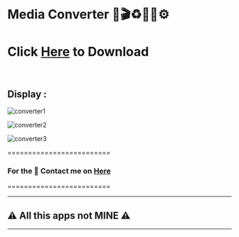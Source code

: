 # Media Converter 🔧🎬♻️🎵🎤⚙️


# Click [Here](https://drive.google.com/file/d/1_EHFeiBL5DquM_zgaOv6ldeTbAkeDe24/view?usp=sharing) to Download
</br>


## Display :
![converter1](https://user-images.githubusercontent.com/73746365/156140677-67a9e56b-9bc2-48cb-a168-7df74902467c.JPG)

![converter2](https://user-images.githubusercontent.com/73746365/156140700-8805ede5-8cd4-4408-bcfa-90e2dac315e1.JPG)

![converter3](https://user-images.githubusercontent.com/73746365/156140710-f4831e8e-39ca-45ed-b1ff-d893c8bc0cdb.JPG)


=========================
### For the 🔐 Contact me on [Here](https://vfvrizky.my.id)
=========================

--------------------------------
## ⚠️ All this apps not MINE ⚠️
--------------------------------
